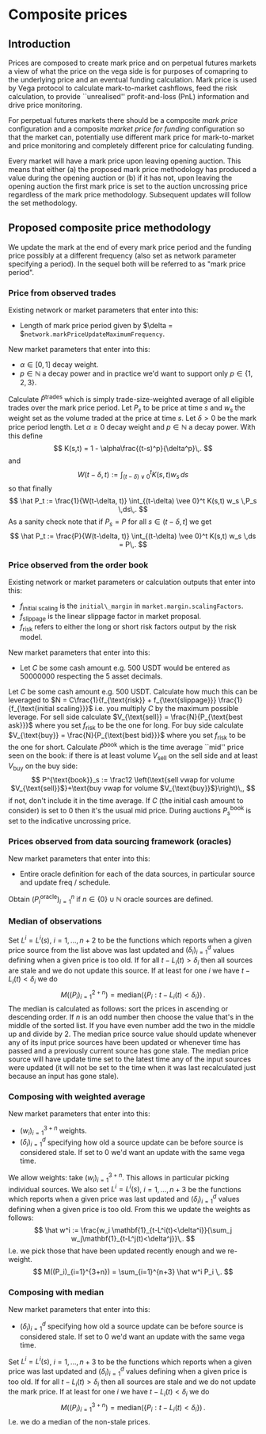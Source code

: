 # Composite prices

## Introduction

Prices are composed to create mark price and on perpetual futures markets a view of what the price on the vega side is for purposes of comapring to the underlying price and an eventual funding calculation.
Mark price is used by Vega protocol to calculate mark-to-market cashflows, feed the risk calculation, to provide ``unrealised'' profit-and-loss (PnL) information and drive price monitoring.

For perpetual futures markets there should be a composite *mark price* configuration and a composite *market price for funding* configuration so that the market can, potentially use different mark price for mark-to-market and price monitoring and completely different price for calculating funding.

Every market will have a mark price upon leaving opening auction.
This means that either (a) the proposed mark price methodology has produced a value during the opening auction or (b) if it has not, upon leaving the opening auction the first mark price is set to the auction uncrossing price regardless of the mark price methodology. 
Subsequent updates will follow the set methodology.


## Proposed composite price methodology
We update the mark at the end of every mark price period and the funding price possibly at a different frequency (also set as network parameter specifying a period). 
In the sequel both will be referred to as "mark price period".

### Price from observed trades

Existing network or market parameters that enter into this:

- Length of mark price period given by $\delta = $`network.markPriceUpdateMaximumFrequency`.

New market parameters that enter into this:

- $\alpha \in [0,1]$ decay weight.
- $p \in \mathbb N$ a decay power and in practice we'd want to support only $p \in \{1,2,3\}$.

Calculate $\hat P^{\text{trades}}$ which is simply trade-size-weighted average of all eligible trades over the mark price period.
Let $P_s$ to be price at time $s$ and $w_s$ the weight set as the volume traded at the price at time $s$.
Let $\delta > 0$ be the mark price period length.
Let $\alpha \geq 0$ decay weight and $p\in \mathbb N$ a decay power.
With this define
$$
K(s,t) = 1 - \alpha\frac{(t-s)^p}{\delta^p}\,.
$$
and
$$
W(t-\delta, t) := \int_{(t-\delta) \vee 0}^t K(s,t) w_s\, ds
$$
so that finally
$$
\hat P_t := \frac{1}{W(t-\delta, t)} \int_{(t-\delta) \vee 0}^t K(s,t) w_s \,P_s \,ds\,.
$$
As a sanity check note that if $P_s = P$ for all $s\in (t-\delta, t]$ we get
$$
\hat P_t := \frac{P}{W(t-\delta, t)} \int_{(t-\delta) \vee 0}^t K(s,t) w_s \,ds = P\,.
$$

### Price observed from the order book

Existing network or market parameters or calculation outputs that enter into this:

- $f_\text{initial scaling}$ is the `initial\_margin` in `market.margin.scalingFactors`.
- $f_\text{slippage}$ is the linear slippage factor in market proposal.
- $f_\text{risk}$ refers to either the long or short risk factors output by the risk model.

New market parameters that enter into this:

- Let $C$ be some cash amount e.g. $500$ USDT would be entered as $500 00000$ respecting the $5$ asset decimals.

Let $C$ be some cash amount e.g. $500$ USDT.
Calculate how much this can be leveraged to $N = C\frac{1}{f_{\text{risk}} + f_{\text{slippage}}} \frac{1}{f_{\text{initial scaling}}}$ i.e. you multiply $C$ by the maximum possible leverage.
For sell side calculate $V_{\text{sell}} = \frac{N}{P_{\text{best ask}}}$ where you set $f_{\text{risk}}$ to be the one for long.
For buy side calculate $V_{\text{buy}} = \frac{N}{P_{\text{best bid}}}$ where you set $f_{\text{risk}}$ to be the one for short.
Calculate $\hat P^{\text{book}}$ which is the time average ``mid'' price seen on the book: if there is at least volume $V_{\text{sell}}$ on the sell side and at least $V_{\text{buy}}$ on the buy side:
$$
P^{\text{book}}_s :=
\frac12 \left(\text{sell vwap for volume $V_{\text{sell}}$}+\text{buy vwap for volume $V_{\text{buy}}$}\right)\,,
$$
if not, don't include it in the time average.
If $C$ (the initial cash amount to consider) is set to $0$ then it's the usual mid price.
During auctions $P^{\text{book}}_s$ is set to the indicative uncrossing price.

### Prices observed from data sourcing framework (oracles)

New market parameters that enter into this:

- Entire oracle definition for each of the data sources, in particular source and update freq / schedule.

Obtain $(P^{\text{oracle}}_i)_{i=1}^n$ if $n \in \{0\}\cup \mathbb N$ oracle sources are defined.

### Median of observations

Set $L^{i}=L^{i}(s)$, $i=1,\ldots,n+2$ to be the functions which reports when a given price source from the list above was last updated and $(\delta_i)_{i=1}^d$ values defining when a given price is too old.
If for all $t-L_i(t) > \delta_i$ then all sources are stale and we do not update this source. 
If at least for one $i$ we have $t-L_i(t) < \delta_i$ we do
$$
M((P_i)_{i=1}^{2+n}) = \text{median}(\{P_i : t-L_i(t) < \delta_i\}) \,.
$$
The median is calculated as follows: sort the prices in ascending or descending order. If $n$ is an odd number then choose the value that's in the middle of the sorted list.
If you have even number add the two in the middle up and divide by $2$.
The median price source value should update whenever any of its input price sources have been updated or whenever time has passed and a previously current source has gone stale.
The median price source will have update time set to the latest time any of the input sources were updated (it will not be set to the time when it was last recalculated just because an input has gone stale).

### Composing with weighted average

New market parameters that enter into this:

- $(w_i)_{i=1}^{3+n}$ weights.
- $(\delta_i)_{i=1}^d$ specifying how old a source update can be before source is considered stale. If set to $0$ we'd want an update with the same vega time.

We allow weights: take $(w_i)_{i=1}^{3+n}$. This allows in particular picking individual sources.
We also set $L^{i}=L^{i}(s)$, $i=1,\ldots,n+3$ be the functions which reports when a given price was last updated and $(\delta_i)_{i=1}^d$ values defining when a given price is too old.
From this we update the weights as follows:
$$
\hat w^i := \frac{w_i \mathbf{1}_{t-L^i(t)<\delta^i}}{\sum_j w_j\mathbf{1}_{t-L^j(t)<\delta^j}}\,.
$$
I.e. we pick those that have been updated recently enough and we re-weight.
$$
M((P_i)_{i=1}^{3+n}) = \sum_{i=1}^{n+3} \hat w^i P_i \,.
$$

### Composing with median

New market parameters that enter into this:

- $(\delta_i)_{i=1}^d$ specifying how old a source update can be before source is considered stale. If set to $0$ we'd want an update with the same vega time.

Set $L^{i}=L^{i}(s)$, $i=1,\ldots,n+3$ to be the functions which reports when a given price was last updated and $(\delta_i)_{i=1}^d$ values defining when a given price is too old.
If for all $t-L_i(t) > \delta_i$ then all sources are stale and we do not update the mark price.
If at least for one $i$ we have $t-L_i(t) < \delta_i$ we do
$$
M((P_i)_{i=1}^{3+n}) = \text{median}(\{P_i : t-L_i(t) < \delta_i\}) \,.
$$
I.e. we do a median of the non-stale prices.
